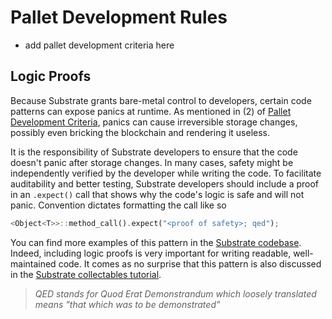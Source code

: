 # Pallet Development Rules

-   add pallet development criteria here

## Logic Proofs <a name = "qed"></a>

Because Substrate grants bare-metal control to developers, certain code patterns can expose panics
at runtime. As mentioned in (2) of [Pallet Development Criteria](#criteria), panics can cause
irreversible storage changes, possibly even bricking the blockchain and rendering it useless.

It is the responsibility of Substrate developers to ensure that the code doesn't panic after storage
changes. In many cases, safety might be independently verified by the developer while writing the
code. To facilitate auditability and better testing, Substrate developers should include a proof in
an `.expect()` call that shows why the code's logic is safe and will not panic. Convention dictates
formatting the call like so

```rust
<Object<T>>::method_call().expect("<proof of safety>; qed");
```

You can find more examples of this pattern in the
[Substrate codebase](https://github.com/paritytech/substrate/search?q=expect). Indeed, including
logic proofs is very important for writing readable, well-maintained code. It comes as no surprise
that this pattern is also discussed in the
[Substrate collectables tutorial](https://shawntabrizi.com/substrate-collectables-workshop/#/3/buying-a-kitty?id=remember-quotverify-first-write-lastquot).

> _QED stands for Quod Erat Demonstrandum which loosely translated means "that which was to be
> demonstrated"_
